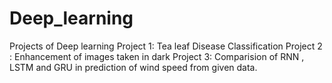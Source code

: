 # Deep_learning
Projects of Deep learning
Project 1: Tea leaf Disease Classification 
Project 2 : Enhancement of images taken in dark
Project 3: Comparision of RNN , LSTM and GRU in prediction of wind speed from given data.
